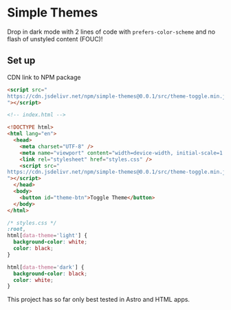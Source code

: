# Simple Themes

Drop in dark mode with 2 lines of code with `prefers-color-scheme` and no flash of unstyled content (FOUC)!

## Set up

CDN link to NPM package

```html
<script src="
https://cdn.jsdelivr.net/npm/simple-themes@0.0.1/src/theme-toggle.min.js
"></script>
```

```html
<!-- index.html -->

<!DOCTYPE html>
<html lang="en">
  <head>
    <meta charset="UTF-8" />
    <meta name="viewport" content="width=device-width, initial-scale=1.0" />
    <link rel="stylesheet" href="styles.css" />
    <script src="
https://cdn.jsdelivr.net/npm/simple-themes@0.0.1/src/theme-toggle.min.js
"></script>
  </head>
  <body>
    <button id="theme-btn">Toggle Theme</button>
  </body>
</html>
```

```css
/* styles.css */
:root,
html[data-theme='light'] {
  background-color: white;
  color: black;
}

html[data-theme='dark'] {
  background-color: black;
  color: white;
}
```

This project has so far only best tested in Astro and HTML apps.
